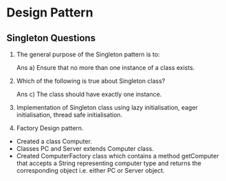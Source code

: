 # Design Pattern
## Singleton Questions
1. The general purpose of the Singleton pattern is to:

   Ans a) Ensure that no more than one instance of a class exists.

2. Which of the following is true about Singleton class?

   Ans c) The class should have exactly one instance.
   
3. Implementation of Singleton class using lazy initialisation, eager initialisation, thread safe initialisation.
4.  Factory Design pattern.
  -  Created a class Computer.
  -  Classes PC and Server extends Computer class.
  -  Created ComputerFactory class which contains a method getComputer that accepts a String representing computer type and          returns the corresponding object i.e. either PC or Server object.   
